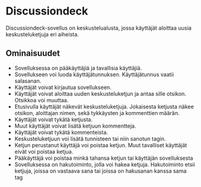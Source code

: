 # Discussiondeck

Discussiondeck-sovellus on keskustelualusta, jossa käyttäjät aloittaa uusia keskusteluketjuja eri aiheista.


## Ominaisuudet
- Sovelluksessa on pääkäyttäjiä ja tavallisia käyttäjiä.
- Sovellukseen voi luoda käyttäjätunnuksen. Käyttäjätunnus vaatii salasanan.
- Käyttäjät voivat kirjautua sovellukseen.
- Käyttäjät voivat aloittaa uuden keskusteluketjun ja antaa sille otsikon. Otsikkoa voi muuttaa.
- Etusivulla käyttäjät näkevät keskusteluketjuja. Jokaisesta ketjusta näkee otsikon, aloittajan nimen, sekä tykkäysten ja kommenttien määrän.
- Käyttäjät voivat tykätä ketjusta.
- Muut käyttäjät voivat lisätä ketjuun kommentteja.
- Käyttäjät voivat tykätä kommenteista.
- Keskusteluketjuun voi lisätä tunnisteen tai niin sanotun tagin.
- Ketjun perustanut käyttäjä voi poistaa ketjun. Muut tavalliset käyttäjät eivät voi poistaa ketjua.
- Pääkäyttäjä voi poistaa minkä tahansa ketjun tai käyttäjän sovelluksesta 
- Sovelluksessa on hakutoiminto, jolla voi hakea ketjuja. Hakutoiminto etsii ketjuja, joissa on vastaava sana tai joissa on hakusanan kanssa sama tag
